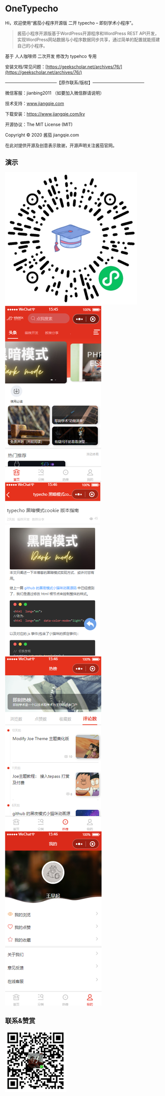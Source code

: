 # OneTypecho

Hi，欢迎使用“酱茄小程序开源版 二开 typecho – 即刻学术小程序”。

>酱茄小程序开源版基于WordPress开源程序和WordPress REST API开发，实现WordPress网站数据与小程序数据同步共享，通过简单的配置就能搭建自己的小程序。

基于 人人咖啡师 二次开发 修改为 typehco 专用

安装文档/常见问题：[https://geekscholar.net/archives/76/](https://geekscholar.net/archives/76/)


————————————【原作联系/版权】————————————

微信客服：jianbing2011 （如要加入微信群请说明）

技术支持：www.jiangqie.com

下载安装：https://www.jiangqie.com/ky

开源协议：The MIT License (MIT)

Copyright © 2020 酱茄 jiangqie.com

在此对提供开源及创意表示致谢，开源声明关注酱茄官网。

## 演示
![微信二维码](rd-images/qrcode.jpg)
![1](rd-images/q1.png)
![2](rd-images/q2.png)
![3](rd-images/q3.png)
![4](rd-images/q4.png)

## 联系&赞赏
![4](rd-images/wxpay.jpg)